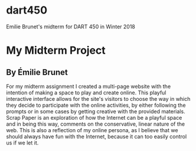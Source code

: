 # dart450
Emilie Brunet's midterm for DART 450 in Winter 2018

<h1> My Midterm Project </h1>
<h2> By Émilie Brunet </h2>

<p> For my midterm assignment I created a multi-page website with the intention of making a space to play and create online. This playful interactive interface allows for the site's visitors to choose the way in which they decide to participate with the online activities, by either following the prompts or in some cases by getting creative with the provided materials. Scrap Paper is an exploration of how the Internet can be a playful space and in being this way, comments on the conservative, linear nature of the web. This is also a reflection of my online persona, as I believe that we should always have fun with the Internet, because it can too easily control us if we let it.</p>
